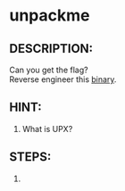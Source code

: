 # unpackme
## DESCRIPTION:
Can you get the flag? <br>
Reverse engineer this [binary](https://github.com/jon-brandy/CTF-WRITE-UP/blob/2b72bf2ae24d76ea000d2982d6642085e0c68a31/Asset/unpackme/unpackme-upx).
## HINT:
1. What is UPX?
## STEPS:
1. 
